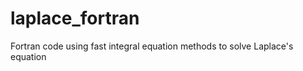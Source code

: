 laplace_fortran
===============

Fortran code using fast integral equation methods to solve Laplace's equation
